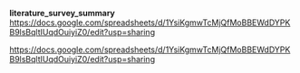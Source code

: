 **literature_survey_summary**
https://docs.google.com/spreadsheets/d/1YsiKgmwTcMjQfMoBBEWdDYPKB9lsBqltIUqdOuiyiZ0/edit?usp=sharing


https://docs.google.com/spreadsheets/d/1YsiKgmwTcMjQfMoBBEWdDYPKB9lsBqltIUqdOuiyiZ0/edit?usp=sharing
